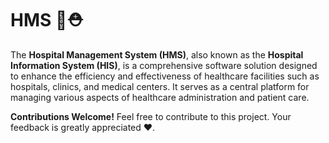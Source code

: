 # HMS 🏥⛑️

The **Hospital Management System (HMS)**, also known as the **Hospital Information System (HIS)**, is a comprehensive software solution designed to enhance the efficiency and effectiveness of healthcare facilities such as hospitals, clinics, and medical centers. It serves as a central platform for managing various aspects of healthcare administration and patient care.

**Contributions Welcome!** Feel free to contribute to this project. Your feedback is greatly appreciated ❤️.

